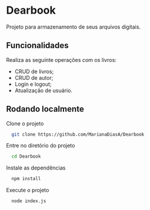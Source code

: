 
# Dearbook

Projeto para armazenamento de seus arquivos digitais.


## Funcionalidades

Realiza as seguinte operações com os livros:
- CRUD de livros;
- CRUD de autor;
- Login e logout;
- Atualização de usuário.


## Rodando localmente

Clone o projeto

```bash
  git clone https://github.com/MarianaDiasA/Dearbook
```

Entre no diretório do projeto

```bash
  cd Dearbook
```

Instale as dependências

```bash
  npm install
```

Execute o projeto

```bash
  node index.js
```
